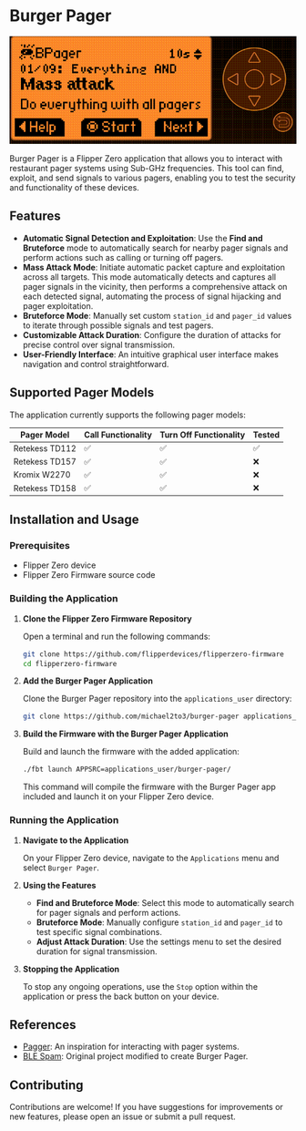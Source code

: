 # Burger Pager

<div align="center">
   <img src=".readme/demo.gif"/>
</div>

Burger Pager is a Flipper Zero application that allows you to interact with restaurant pager systems using Sub-GHz frequencies. This tool can find, exploit, and send signals to various pagers, enabling you to test the security and functionality of these devices.

## Features

- **Automatic Signal Detection and Exploitation**: Use the **Find and Bruteforce** mode to automatically search for nearby pager signals and perform actions such as calling or turning off pagers.
- **Mass Attack Mode**: Initiate automatic packet capture and exploitation across all targets. This mode automatically detects and captures all pager signals in the vicinity, then performs a comprehensive attack on each detected signal, automating the process of signal hijacking and pager exploitation.
- **Bruteforce Mode**: Manually set custom `station_id` and `pager_id` values to iterate through possible signals and test pagers.
- **Customizable Attack Duration**: Configure the duration of attacks for precise control over signal transmission.
- **User-Friendly Interface**: An intuitive graphical user interface makes navigation and control straightforward.

## Supported Pager Models

The application currently supports the following pager models:

| Pager Model          | Call Functionality | Turn Off Functionality | Tested |
|----------------------|--------------------|------------------------|--------|
| Retekess TD112       | ✅                 | ✅                     | ✅     |
| Retekess TD157       | ✅                 | ✅                     | ❌     |
| Kromix W2270         | ✅                 | ✅                     | ❌     |
| Retekess TD158       | ✅                 | ✅                     | ❌     |

## Installation and Usage

### Prerequisites

- Flipper Zero device
- Flipper Zero Firmware source code

### Building the Application

1. **Clone the Flipper Zero Firmware Repository**

   Open a terminal and run the following commands:

   ```bash
   git clone https://github.com/flipperdevices/flipperzero-firmware
   cd flipperzero-firmware
   ```

2. **Add the Burger Pager Application**

   Clone the Burger Pager repository into the `applications_user` directory:

   ```bash
   git clone https://github.com/michael2to3/burger-pager applications_user/burger-pager
   ```

3. **Build the Firmware with the Burger Pager Application**

   Build and launch the firmware with the added application:

   ```bash
   ./fbt launch APPSRC=applications_user/burger-pager/
   ```

   This command will compile the firmware with the Burger Pager app included and launch it on your Flipper Zero device.

### Running the Application

1. **Navigate to the Application**

   On your Flipper Zero device, navigate to the `Applications` menu and select `Burger Pager`.

2. **Using the Features**

   - **Find and Bruteforce Mode**: Select this mode to automatically search for pager signals and perform actions.
   - **Bruteforce Mode**: Manually configure `station_id` and `pager_id` to test specific signal combinations.
   - **Adjust Attack Duration**: Use the settings menu to set the desired duration for signal transmission.

3. **Stopping the Application**

   To stop any ongoing operations, use the `Stop` option within the application or press the back button on your device.

## References

- [Pagger](https://github.com/meoker/pagger): An inspiration for interacting with pager systems.
- [BLE Spam](https://github.com/John4E656F/fl-BLE_SPAM): Original project modified to create Burger Pager.

## Contributing

Contributions are welcome! If you have suggestions for improvements or new features, please open an issue or submit a pull request.
